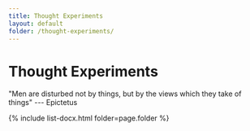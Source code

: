 ```yaml
---
title: Thought Experiments
layout: default
folder: /thought-experiments/
---
```


# Thought Experiments

"Men are disturbed not by things, but by the views which they take of things" --- Epictetus

{% include list-docx.html folder=page.folder %}
